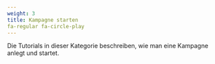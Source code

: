 ```yaml
---
weight: 3
title: Kampagne starten
fa-regular fa-circle-play
---
```


Die Tutorials in dieser Kategorie beschreiben, wie man eine Kampagne anlegt und startet.
